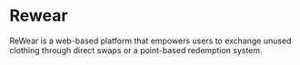 # Rewear
ReWear is a web-based platform that empowers users to exchange unused clothing through direct swaps or a point-based redemption system.

